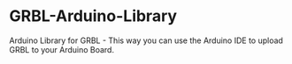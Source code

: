 GRBL-Arduino-Library
====================

Arduino Library for GRBL - This way you can use the Arduino IDE to upload GRBL to your Arduino Board.
